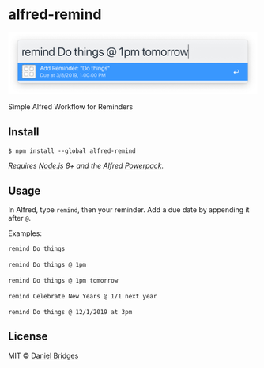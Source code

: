 # alfred-remind

<img src="screenshot.png" width="605">

Simple Alfred Workflow for Reminders

## Install

```
$ npm install --global alfred-remind
```

*Requires [Node.js](https://nodejs.org) 8+ and the Alfred [Powerpack](https://www.alfredapp.com/powerpack/).*


## Usage

In Alfred, type `remind`, then your reminder. Add a due date by appending it after ` @ `.

Examples:

```
remind Do things

remind Do things @ 1pm

remind Do things @ 1pm tomorrow

remind Celebrate New Years @ 1/1 next year

remind Do things @ 12/1/2019 at 3pm
```

## License

MIT © [Daniel Bridges](http://danbridges.org)
